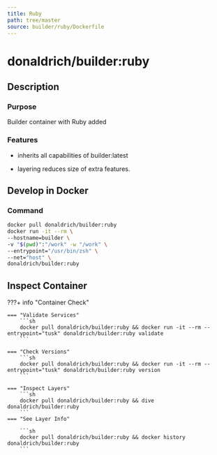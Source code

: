 ```yaml
---
title: Ruby
path: tree/master
source: builder/ruby/Dockerfile
---
```


# donaldrich/builder:ruby

## Description

### Purpose

Builder container with Ruby added

### Features

- inherits all capabilities of builder:latest

- layering reduces size of extra features.

## Develop in Docker

### Command

```sh
docker pull donaldrich/builder:ruby
docker run -it --rm \
--hostname=builder \
-v "$(pwd)":"/work" -w "/work" \
--entrypoint="/usr/bin/zsh" \
--net="host" \
donaldrich/builder:ruby
```

## Inspect Container

???+ info "Container Check"

    === "Validate Services"
        ```sh
        docker pull donaldrich/builder:ruby && docker run -it --rm --entrypoint="tusk" donaldrich/builder:ruby validate
        ```

    === "Check Versions"
        ```sh
        docker pull donaldrich/builder:ruby && docker run -it --rm --entrypoint="tusk" donaldrich/builder:ruby version
        ```

    === "Inspect Layers"
        ```sh
        docker pull donaldrich/builder:ruby && dive donaldrich/builder:ruby
        ```
    === "See Layer Info"

        ```sh
        docker pull donaldrich/builder:ruby && docker history donaldrich/builder:ruby
        ```
